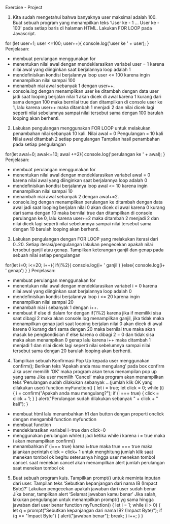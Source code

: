 Exercise - Project

1. Kita sudah mengetahui bahwa banyaknya user maksimal adalah 100.
Buat sebuah program yang menampilkan teks ‘User ke - 1 … User ke - 100’ pada setiap baris di halaman HTML.
Lakukan FOR LOOP pada Javascript.

for (let user=1; user <=100; user++){ 
    console.log('user ke ' + user);
}
Penjelasan: 
- membuat perulangan menggunakan for
- menentukan nilai awal dengan mendeklarasikan variabel user = 1 karena nilai awal yang diinginkan saat berjalannya loop adalah 1
- mendefinisikan kondisi berjalannya loop user <= 100 karena ingin menampilkan nilai sampai 100
- menambah niai awal sebanyak 1 dengan user++.  
- console.log dengan menampilkan user ke ditambah dengan data user
jadi saat looping berjalan nilai 1 akan dicek di awal karena 1 kurang dari sama dengan 100 maka bernilai true dan ditampilkan di console user ke 1, lalu karena user++ maka ditambah 1 menjadi 2 dan nilai dicek lagi seperti nilai sebelumnya sampai nilai tersebut sama dengan 100 barulah looping akan berhenti.    

2. Lakukan pengulangan menggunakan FOR LOOP untuk melakukan penambahan nilai sebanyak 10 kali.
Nilai awal = 0
Pengulangan = 10 kali
Nilai awal ditambah 2 setiap pengulangan
Tampilan hasil penambahan pada setiap pengulangan

for(let awal=0; awal<=10; awal +=2){
    console.log('perulangan ke ' + awal);
}
Penjelasan: 
- membuat perulangan menggunakan for
- menentukan nilai awal dengan mendeklarasikan variabel awal = 0 karena nilai awal yang diinginkan saat berjalannya loop adalah 0
- mendefinisikan kondisi berjalannya loop awal <= 10 karena ingin menampilkan nilai sampai 10
- menambah niai awal sebanyak 2 dengan awal+=2. 
- console.log dengan menampilkan perulangan ke ditambah dengan data awal
jadi saat looping berjalan nilai 0 akan dicek di awal karena 0 kurang dari sama dengan 10 maka bernilai true dan ditampilkan di console perulangan ke 0, lalu karena user+=2 maka ditambah 2 menjadi 2 dan nilai dicek lagi seperti nilai sebelumnya sampai nilai tersebut sama dengan 10 barulah looping akan berhenti. 

3.  Lakukan pengulangan dengan FOR LOOP yang melakukan iterasi dari 0..20.
Setiap iterasi/pengulangan lakukan pengecekan apakah nilai tersebut ganjil atau genap.
Tampilkan keterangan ganjil dan genap pada sebuah nilai setiap pengulangan

for(let i=0; i<=20; i++){
    if(i%2){
        console.log(i+ ' ganjil')
    }else{
        console.log(i+ ' genap')
    }
}
Penjelasan: 
- membuat perulangan menggunakan for
- menentukan nilai awal dengan mendeklarasikan variabel i = 0 karena nilai awal yang diinginkan saat berjalannya loop adalah 0
- mendefinisikan kondisi berjalannya loop i <= 20 karena ingin menampilkan nilai sampai 20 
- menambah niai i sebanyak 1 dengan i++. 
- membuat if else di dalam for dengan if(1%2) karena jika if memiliki sisa saat dibagi 2 maka akan console.log menampilkan ganjil, jika tidak maka menampilkan genap 
jadi saat looping berjalan nilai 0 akan dicek di awal karena 0 kurang dari sama dengan 20 maka bernilai true maka akan masuk ke pengkondisian if else karena o dibagi 2 = 0 dan tidak sisa maka akan menamplkan 0 genap lalu karena i++ maka ditambah 1 menjadi 1 dan nilai dicek lagi seperti nilai sebelumnya sampai nilai tersebut sama dengan 20 barulah looping akan berhenti.

4. Tampilkan sebuah Konfirmasi Pop Up kepada user menggunakan confirm();
Berikan teks ‘Apakah anda mau mengulang’ pada box confirm
Jika user memilih ‘OK’ maka program akan terus menampilan pop up yang sama
Jika user memilih ‘Cancel’ maka program akan menampilkan teks ‘Perulangan sudah dilakukan sebanyak …(jumlah klik OK yang dilakukan user)
      function myFunction() {
        let i = true;
        let click = 0;
        while (i) {
          i = confirm("Apakah anda mau mengulang?");
          if (i === true) {
            click = click + 1;
          }
        }
        alert("Perulangan sudah dilakukan sebanyak " + click + " kali");
      }
- membuat html lalu menambahkan h1 dan button dengan properti onclick dengan mengambil function myfunction
- membuat function
- mendeklarasikan variabel i=true dan click=0
- menggunakan perulangan while(i) jadi ketika while i karena i = true maka i akan menampilkan confirm() 
- menambahkan if (i=== true) karea i=true maka true === true maka jalankan perintah click = click+ 1 untuk menghitung jumlah klik saat menekan tombol ok begitu seterusnya hingga user menekan tombol cancel. saat menekan cancel akan menampilkan alert jumlah perulangan saat menekan tombol ok

5. Buat sebuah program kuis.
Tampilkan prompt() untuk meminta inputan dari user. Tampilan teks ‘Sebutkan kepanjangan dari nama IB (Impact Byte)?’
Lakukan pengecekan apakah jawaban dari user sudah benar
Jika benar, tampilkan alert ‘Selamat jawaban kamu benar’
Jika salah, lakukan pengulangan untuk menampilkan prompt() yg sama hingga jawaban dari user benar
      function myFunction() {
        let i = 1;
        while (i > 0) {
          let q = prompt("Sebutkan kepanjangan dari nama IB? (Impact Byte)");
          if (q == "Impact Byte") {
            alert("jawaban benar");
            break;
          }
          i++;
        }
      }
